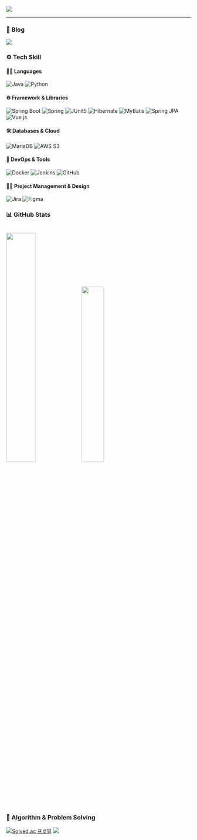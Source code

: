 <picture>
  <source media="(prefers-color-scheme: dark)" srcset="https://readme-typing-svg.demolab.com?font=Fira+Code&weight=500&size=25&pause=1000&color=F7F7F7&background=FF000000&vCenter=true&width=435&lines=YUJEEUN's+GITHUB">
  <img src="https://readme-typing-svg.demolab.com?font=Fira+Code&weight=500&size=25&pause=1000&color=000000&background=FFFFFF&vCenter=true&width=435&lines=YUJEEUN's+GITHUB">
</picture>
<hr>

### 📝 Blog
<a href="https://velog.io/@yuje_eun/posts" target="_blank">
  <img src="https://img.shields.io/badge/Visit%20My%20Blog-00B140?style=for-the-badge&logo=velog&logoColor=white"/>
</a>

### ⚙️ Tech Skill

#### 🧑‍💻 Languages
![Java](https://img.shields.io/badge/java-007396?logo=OpenJDK&logoColor=white) ![Python](https://img.shields.io/badge/Python-3776AB?logo=Python&logoColor=white)

#### ⚙️ Framework & Libraries
![Spring Boot](https://img.shields.io/badge/SpringBoot-6DB33F?logo=SpringBoot&logoColor=white) ![Spring](https://img.shields.io/badge/Spring-6DB33F?logo=Spring&logoColor=white) ![JUnit5](https://img.shields.io/badge/JUnit5-25A162?logo=JUnit5&logoColor=white) ![Hibernate](https://img.shields.io/badge/Hibernate-59666C?logo=Hibernate&logoColor=white) ![MyBatis](https://img.shields.io/badge/Mybatis-DD0700?logo=Mybtis&logoColor=white) ![Spring JPA](https://img.shields.io/badge/SpringJPA-004088?logo=SpringJPA&logoColor=white) ![Vue.js](https://img.shields.io/badge/Vue.js-4FC08D?logo=vue.js&logoColor=white)

#### 🛠️ Databases & Cloud
![MariaDB](https://img.shields.io/badge/MariaDB-003545?logo=MariaDB&logoColor=white) ![AWS S3](https://img.shields.io/badge/AWS%20S3-569A31?logo=amazons3&logoColor=white)

#### 🐳 DevOps & Tools
![Docker](https://img.shields.io/badge/Docker-2496ED?logo=docker&logoColor=white) ![Jenkins](https://img.shields.io/badge/Jenkins-D24939?logo=jenkins&logoColor=white) ![GitHub](https://img.shields.io/badge/Github-181717?logo=github&logoColor=white)

#### 🧑‍💻 Project Management & Design
![Jira](https://img.shields.io/badge/Jira-0052CC?logo=jira&logoColor=white) ![Figma](https://img.shields.io/badge/Figma-F24E1E?logo=figma&logoColor=white)

### 📊 GitHub Stats

<br>
<div>
    <img src="https://github-readme-stats.vercel.app/api?username=YuJeeun&show_icons=true&theme=transparent" style="width: 40%;" />
    <img src="https://github-readme-stats.vercel.app/api/top-langs/?username=YuJeeun&layout=compact" style="width: 35%;" />
</div>

### 🧩 Algorithm & Problem Solving
<div>
  
  [![Solved.ac
  프로필](http://mazassumnida.wtf/api/v2/generate_badge?boj=jeeun0226)](https://solved.ac/jeeun0226)
  <img src="http://mazandi.herokuapp.com/api?handle=jeeun0226&theme=cold"/>

</div>
